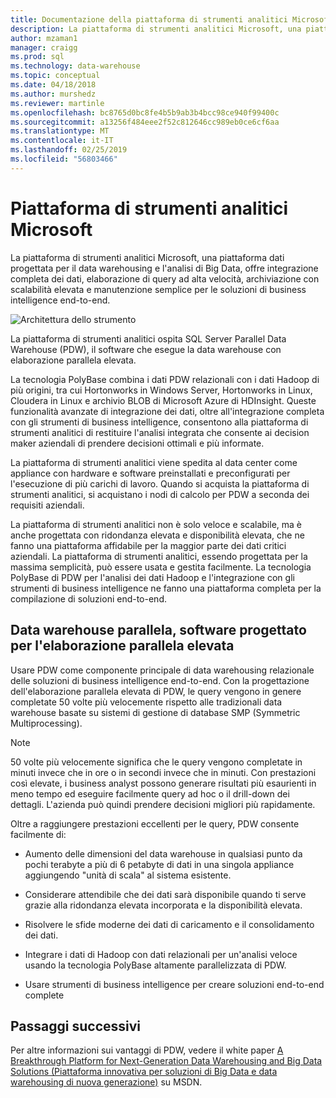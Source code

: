 ```yaml
---
title: Documentazione della piattaforma di strumenti analitici Microsoft | Microsoft Docs
description: La piattaforma di strumenti analitici Microsoft, una piattaforma dati progettata per il data warehousing e l'analisi di Big Data, offre integrazione completa dei dati, elaborazione di query ad alta velocità, archiviazione con scalabilità elevata e manutenzione semplice per le soluzioni di business intelligence end-to-end.
author: mzaman1
manager: craigg
ms.prod: sql
ms.technology: data-warehouse
ms.topic: conceptual
ms.date: 04/18/2018
ms.author: murshedz
ms.reviewer: martinle
ms.openlocfilehash: bc8765d0bc8fe4b5b9ab3b4bcc98ce940f99400c
ms.sourcegitcommit: a13256f484eee2f52c812646cc989eb0ce6cf6aa
ms.translationtype: MT
ms.contentlocale: it-IT
ms.lasthandoff: 02/25/2019
ms.locfileid: "56803466"
---
```

# <a name="microsoft-analytics-platform-system"></a>Piattaforma di strumenti analitici Microsoft

La piattaforma di strumenti analitici Microsoft, una piattaforma dati progettata per il data warehousing e l'analisi di Big Data, offre integrazione completa dei dati, elaborazione di query ad alta velocità, archiviazione con scalabilità elevata e manutenzione semplice per le soluzioni di business intelligence end-to-end.

![Architettura dello strumento](media/architecture-high-level.png "architettura dello strumento")

La piattaforma di strumenti analitici ospita SQL Server Parallel Data Warehouse (PDW), il software che esegue la data warehouse con elaborazione parallela elevata.

La tecnologia PolyBase combina i dati PDW relazionali con i dati Hadoop di più origini, tra cui Hortonworks in Windows Server, Hortonworks in Linux, Cloudera in Linux e archivio BLOB di Microsoft Azure di HDInsight. Queste funzionalità avanzate di integrazione dei dati, oltre all'integrazione completa con gli strumenti di business intelligence, consentono alla piattaforma di strumenti analitici di restituire l'analisi integrata che consente ai decision maker aziendali di prendere decisioni ottimali e più informate.

La piattaforma di strumenti analitici viene spedita al data center come appliance con hardware e software preinstallati e preconfigurati per l'esecuzione di più carichi di lavoro. Quando si acquista la piattaforma di strumenti analitici, si acquistano i nodi di calcolo per PDW a seconda dei requisiti aziendali.

La piattaforma di strumenti analitici non è solo veloce e scalabile, ma è anche progettata con ridondanza elevata e disponibilità elevata, che ne fanno una piattaforma affidabile per la maggior parte dei dati critici aziendali. La piattaforma di strumenti analitici, essendo progettata per la massima semplicità, può essere usata e gestita facilmente. La tecnologia PolyBase di PDW per l'analisi dei dati Hadoop e l'integrazione con gli strumenti di business intelligence ne fanno una piattaforma completa per la compilazione di soluzioni end-to-end.

## <a name="parallel-data-warehouse-software-designed-for-massively-parallel-processing"></a>Data warehouse parallela, software progettato per l'elaborazione parallela elevata

Usare PDW come componente principale di data warehousing relazionale delle soluzioni di business intelligence end-to-end. Con la progettazione dell'elaborazione parallela elevata di PDW, le query vengono in genere completate 50 volte più velocemente rispetto alle tradizionali data warehouse basate su sistemi di gestione di database SMP (Symmetric Multiprocessing).

> [!NOTE]
> 50 volte più velocemente significa che le query vengono completate in minuti invece che in ore o in secondi invece che in minuti. Con prestazioni così elevate, i business analyst possono generare risultati più esaurienti in meno tempo ed eseguire facilmente query ad hoc o il drill-down dei dettagli. L'azienda può quindi prendere decisioni migliori più rapidamente.

Oltre a raggiungere prestazioni eccellenti per le query, PDW consente facilmente di:

- Aumento delle dimensioni del data warehouse in qualsiasi punto da pochi terabyte a più di 6 petabyte di dati in una singola appliance aggiungendo "unità di scala" al sistema esistente.

- Considerare attendibile che dei dati sarà disponibile quando ti serve grazie alla ridondanza elevata incorporata e la disponibilità elevata.

- Risolvere le sfide moderne dei dati di caricamento e il consolidamento dei dati.

- Integrare i dati di Hadoop con dati relazionali per un'analisi veloce usando la tecnologia PolyBase altamente parallelizzata di PDW.

- Usare strumenti di business intelligence per creare soluzioni end-to-end complete

## <a name="next-steps"></a>Passaggi successivi

Per altre informazioni sui vantaggi di PDW, vedere il white paper [A Breakthrough Platform for Next-Generation Data Warehousing and Big Data Solutions (Piattaforma innovativa per soluzioni di Big Data e data warehousing di nuova generazione)](https://docs.microsoft.com/previous-versions/sql/sql-server-2012/dn520808%28v=msdn.10%29) su MSDN.
